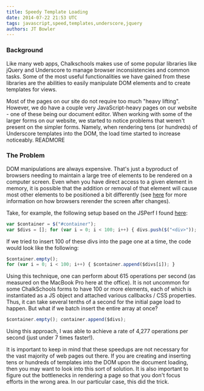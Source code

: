 ```yaml
---
title: Speedy Template Loading
date: 2014-07-22 21:53 UTC
tags: javascript,speed,templates,underscore,jquery
authors: JT Bowler
---
```


### Background

Like many web apps, Chalkschools makes use of some popular libraries like jQuery
and Underscore to manage browser inconsistencies and common tasks.  Some of the
most useful functionalities we have gained from these libraries are the
abilities to easily manipulate DOM elements and to create templates for views.

Most of the pages on our site do not require too much "heavy lifting".  However,
we do have a couple very JavaScript-heavy pages on our website - one of these
being our document editor.  When working with some of the larger forms on our
website, we started to notice problems that weren't present on the simpler
forms.  Namely, when rendering tens (or hundreds) of Underscore templates into
the DOM, the load time started to increase noticeably.
READMORE
### The Problem

DOM manipulations are always expensive.  That's just a byproduct of browsers
needing to maintain a large tree of elements to be rendered on a computer
screen.  Even when you have direct access to a given element in memory, it is
possible that the addition or removal of that element will cause most other
elements to be positioned a bit differently (see
[here](http://www.phpied.com/rendering-repaint-reflowrelayout-restyle/) for more information on how browsers rerender the screen after changes).

Take, for example, the following setup based on the JSPerf I found
[here](http://jsperf.com/jquery-append-one-by-one-vs-bulk):

```javascript
var $container = $("#container");
var $divs = []; for (var i = 0; i < 100; i++) { divs.push($("<div>")); }
```


If we tried to insert 100 of these divs into the page one at a time, the code
would look like the following:

```javascript
$container.empty();
for (var i = 0; i < 100; i++) { $container.append($divs[i]); }
```


Using this technique, one can perform about 615 operations per second (as
measured on the MacBook Pro here at the office).  It is not uncommon for some
ChalkSchools forms to have 100 or more elements, each of which is instantiated
as a JS object and attached various callbacks / CSS properties.  Thus, it can
take several tenths of a second for the initial page load to happen.  But what
if we batch insert the entire array at once?

```javascript
$container.empty(); container.append($divs);
```

Using this approach, I was able to achieve a rate of 4,277 operations per second
(just under 7 times faster!).

It is important to keep in mind that these speedups are not necessary for the
vast majority of web pages out there.  If you are creating and inserting tens or
hundreds of templates into the DOM upon the document loading, then you may want
to look into this sort of solution.  It is also important to figure out the
bottlenecks in rendering a page so that you don't focus efforts in the wrong
area.  In our particular case, this did the trick.
